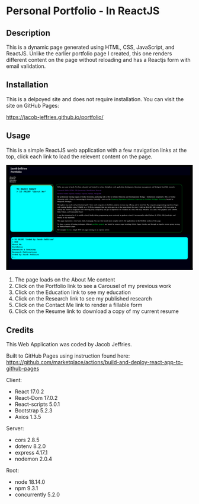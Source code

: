 # Personal Portfolio - In ReactJS

## Description 
This is a dynamic page generated using HTML, CSS, JavaScript, and ReactJS. Unlike the earlier portfolio page I created, this one renders different content on the page without reloading and has a Reactjs form with email validation. 

## Installation
This is a delpoyed site and does not require installation. You can visit the site on GitHub Pages:

https://jacob-jeffries.github.io/portfolio/

## Usage
This is a simple ReactJS web application with a few navigation links at the top, click each link to load the relevent content on the page. 

![Screenshot](./screenshots/screenshot.png)

1. The page loads on the About Me content
2. Click on the Portfolio link to see a Carousel of my previous work
3. Click on the Education link to see my education
4. Click on the Research link to see my published research
5. Click on the Contact Me link to render a fillable form
6. Click on the Resume link to download a copy of my current resume

## Credits 
This Web Application was coded by Jacob Jeffries. 

Built to GitHub Pages using instruction found here: 
https://github.com/marketplace/actions/build-and-deploy-react-app-to-github-pages

Client:
*   React 17.0.2
*   React-Dom 17.0.2
*   React-scripts 5.0.1
*   Bootstrap 5.2.3
*   Axios 1.3.5

Server:
*   cors 2.8.5
*   dotenv 8.2.0
*   express 4.17.1
*   nodemon 2.0.4

Root:
*   node 18.14.0
*   npm 9.3.1
*   concurrently 5.2.0

